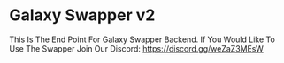# Galaxy Swapper v2
This Is The End Point For Galaxy Swapper Backend. If You Would Like To Use The Swapper Join Our Discord: https://discord.gg/weZaZ3MEsW
